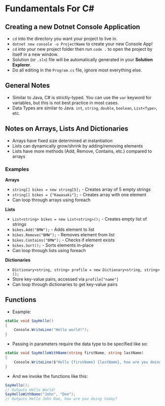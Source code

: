 # Fundamentals For C#

## Creating a new Dotnet Console Application
- `cd` into the directory you want your project to live in.
- `dotnet new console -o ProjectName` to create your new Console App!
- `cd` into your new project folder then run `code .` to open the project by itself in a new window.
- Solution (or `.sln`) file will be automatically generated in your **Solution Explorer**.
- Do all editing in the `Program.cs` file, ignore most everything else.

## General Notes
- Similar to Java, C# is strictly-typed.  You can use the `var` keyword for variables, but this is not best practice in most cases.
- Data Types are similar to Java.  `int`, `string`, `double`, `boolean`, `List<Type>`, etc.

## Notes on Arrays, Lists And Dictionaries

- Arrays have fixed size determined at instantiation
- Lists can dynamically grow/shrink by adding/removing elements
- Lists have more methods (Add, Remove, Contains, etc.) compared to arrays

### Examples

__Arrays__
- `string[] bikes = new string[5];` - Creates array of 5 empty strings
- `string[] bikes = {"Kawasaki"};` - Creates array with one element
- Can loop through arrays using foreach

__Lists__
- `List<string> bikes = new List<string>();` - Creates empty list of strings
- `bikes.Add("BMW");` - Adds element to list
- `bikes.Remove("BMW");` - Removes element from list
- `bikes.Contains("BMW");` - Checks if element exists
- `bikes.Sort();` - Sorts elements in-place
- Can loop through lists using foreach

__Dictionaries__
- `Dictionary<string, string> profile = new Dictionary<string, string>();`
- Store key-value pairs, accessed via `profile["name"]`
- Can loop through dictionaries to get key-value pairs

## Functions
- Example: 
```cs
static void SayHello()
{ 
    Console.WriteLine("Hello world!");
}
```
- Passing in parameters require the data type to be specified like so:
```cs
static void SayHelloWithName(string firstName, string lastName)
{
    Console.WriteLine($"Hello {firstName} {lastName}, how are you doing today?");
}
```
- And we invoke the functions like this:
```cs
SayHello();
// Outputs Hello World!
SayHelloWithName("John", "Doe");
// Outputs Hello John Doe, how are you doing today?
```